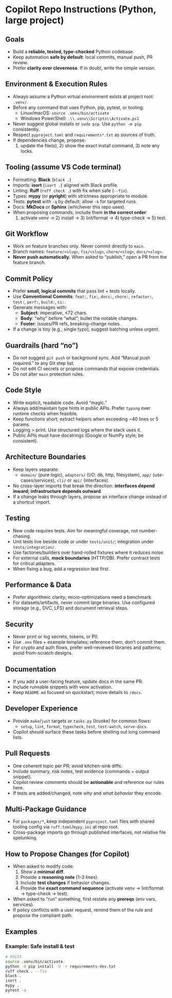 <!--
This file is read by GitHub Copilot Chat/Workspace (and some VS Code flows).
Think of it as a repo-wide "behavior contract" for how AI should propose code,
commands, commits, and reviews. Make rules short, explicit, and testable.

House style: concise rules up top; details and examples later. Copilot follows
the rules best when they’re imperative ("Do X, never do Y").
-->

# Copilot Repo Instructions (Python, large project)

<!-- =========================
     CORE INTENT
========================= -->
## Goals
- Build a **reliable, tested, type-checked** Python codebase.
- Keep automation **safe by default**: local commits, manual push, PR review.
- Prefer **clarity over cleverness**. If in doubt, write the simple version.

<!-- =========================
     ENVIRONMENT & EXECUTION
     Teaching Copilot how to run commands safely.
========================= -->
## Environment & Execution Rules
- Always assume a Python virtual environment exists at project root: `.venv/`.
- Before any command that uses Python, pip, pytest, or tooling:
  - Linux/macOS: `source .venv/bin/activate`
  - Windows PowerShell: `.\\.venv\\Scripts\\Activate.ps1`
- Never suggest global installs or `sudo pip`. Use `python -m pip` consistently.
- Respect `pyproject.toml` and `requirements*.txt` as sources of truth.
- If dependencies change, propose:
  1) update the file(s), 2) show the exact install command, 3) note any locks.

<!-- Optional: if you use Poetry/UV/Hatch, replace the above with those workflows. -->

<!-- =========================
     TOOLING & QUALITY GATES
========================= -->
## Tooling (assume VS Code terminal)
- Formatting: **Black** (`black .`)
- Imports: **isort** (`isort .`) aligned with Black profile.
- Linting: **Ruff** (`ruff check .`) with fix when safe (`--fix`).
- Types: **mypy** (or **pyright**) with strictness appropriate to module.
- Tests: **pytest** with `-q` by default; allow `-k` for targeted runs.
- Docs: **MkDocs** or **Sphinx** (whichever this repo uses).
- When proposing commands, include them **in the correct order**:
  1) activate venv → 2) install → 3) lint/format → 4) type-check → 5) test.

<!-- =========================
     GIT WORKFLOW & PUSH POLICY
========================= -->
## Git Workflow
- Work on feature branches only. Never commit directly to `main`.
- Branch names: `feature/<slug>`, `fix/<slug>`, `chore/<slug>`, `docs/<slug>`.
- **Never push automatically.** When asked to “publish,” open a PR from the feature branch.

## Commit Policy
- Prefer **small, logical commits** that pass lint + tests locally.
- Use **Conventional Commits**: `feat:`, `fix:`, `docs:`, `chore:`, `refactor:`, `test:`, `perf:`, `build:`, `ci:`.
- Generate messages with:
  - **Subject**: imperative, ≤72 chars.
  - **Body**: “why” before “what”; bullet the notable changes.
  - **Footer**: issues/PR refs, breaking-change notes.
- If a change is tiny (e.g., single typo), suggest batching unless urgent.

## Guardrails (hard “no”)
- Do not suggest `git push` or background sync. Add “Manual push required.” to any Git step list.
- Do not edit CI secrets or propose commands that expose credentials.
- Do not alter `main` protection rules.

<!-- =========================
     CODE STYLE & ARCHITECTURE
========================= -->
## Code Style
- Write explicit, readable code. Avoid “magic.”
- Always add/maintain type hints in public APIs. Prefer `typing` over runtime checks when feasible.
- Keep functions short; extract helpers when exceeding ~40 lines or 5 params.
- Logging > print. Use structured logs where the stack uses it.
- Public APIs must have docstrings (Google or NumPy style; be consistent).

## Architecture Boundaries
- Keep layers separate:
  - `domain/` (pure logic), `adapters/` (I/O: db, http, filesystem), `app/` (use-cases/services), `cli/` or `api/` (interfaces).
- No cross-layer imports that break the direction: **interfaces depend inward; infrastructure depends outward**.
- If a change leaks through layers, propose an interface change instead of a shortcut import.

<!-- =========================
     TESTING POLICY
========================= -->
## Testing
- New code requires tests. Aim for meaningful coverage, not number-chasing.
- Unit tests live beside code or under `tests/unit/`; integration under `tests/integration/`.
- Use factories/builders over hand-rolled fixtures where it reduces noise.
- For external calls, **mock boundaries** (HTTP/DB). Prefer contract tests for critical adapters.
- When fixing a bug, add a regression test first.

<!-- =========================
     PERFORMANCE & DATA
========================= -->
## Performance & Data
- Prefer algorithmic clarity; micro-optimizations need a benchmark.
- For datasets/artifacts, never commit large binaries. Use configured storage (e.g., DVC, LFS) and document retrieval steps.

<!-- =========================
     SECURITY & SECRETS
========================= -->
## Security
- Never print or log secrets, tokens, or PII.
- Use `.env` files + example templates; reference them, don’t commit them.
- For crypto and auth flows, prefer well-reviewed libraries and patterns; avoid from-scratch designs.

<!-- =========================
     DOCS & DEVELOPER EXPERIENCE
========================= -->
## Documentation
- If you add a user-facing feature, update docs in the same PR.
- Include runnable snippets with venv activation.
- Keep `README.md` focused on quickstart; move details to `/docs`.

## Developer Experience
- Provide `make`/`just` targets or `tasks.py` (Invoke) for common flows:
  - `setup`, `lint`, `format`, `typecheck`, `test`, `test-watch`, `serve-docs`.
- Copilot should surface these tasks before shelling out long command lists.

<!-- =========================
     PRS & REVIEWS
========================= -->
## Pull Requests
- One coherent topic per PR; avoid kitchen-sink diffs.
- Include summary, risk notes, test evidence (commands + output snippet).
- Copilot review comments should be **actionable** and reference our rules here.
- If tests are added/changed, note *why* and *what behavior* they encode.

<!-- =========================
     MONOREPO / MULTI-PACKAGE (if applicable)
========================= -->
## Multi-Package Guidance
- For `packages/*`, keep independent `pyproject.toml` files with shared tooling config via `ruff.toml`/`mypy.ini` at repo root.
- Cross-package imports go through published interfaces, not relative file spelunking.

<!-- =========================
     INTERACTION PATTERNS FOR COPILOT
========================= -->
## How to Propose Changes (for Copilot)
- When asked to modify code:
  1) Show a **minimal diff**.
  2) Provide a **reasoning note** (1–3 lines).
  3) Include **test changes** if behavior changes.
  4) Provide the **exact command sequence** (activate venv → lint/format → type-check → test).
- When asked to “run” something, first restate any **prereqs** (env vars, services).
- If policy conflicts with a user request, remind them of the rule and propose the compliant path.

<!-- =========================
     EXAMPLES
========================= -->
## Examples

### Example: Safe install & test
```bash
# POSIX
source .venv/bin/activate
python -m pip install -U -r requirements-dev.txt
ruff check . --fix
black .
isort .
mypy .
pytest -q
